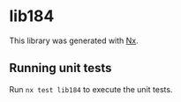 # lib184

This library was generated with [Nx](https://nx.dev).

## Running unit tests

Run `nx test lib184` to execute the unit tests.
